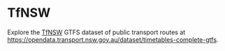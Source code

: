 # TfNSW

Explore the [TfNSW](https://opendata.transport.nsw.gov.au) GTFS dataset of public transport routes at https://opendata.transport.nsw.gov.au/dataset/timetables-complete-gtfs.
